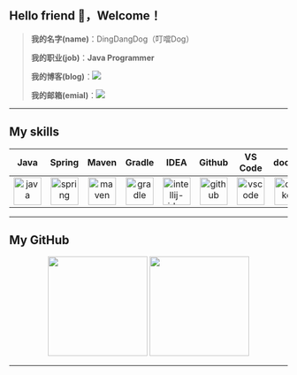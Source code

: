 ## Hello friend 👋，Welcome！

> **我的名字(name)**：DingDangDog（叮噹Dog）
> 
> **我的职业(job)**：**Java Programmer**
> 
> **我的博客(blog)**：<a href="https://oldmoon.top"><img src="https://img.shields.io/badge/oldmoon-0d1117?style=for-the-badge" /></a>
> 
> **我的邮箱(emial)**：<a href="mailto:dddogx@qq.com"><img src="https://img.shields.io/badge/dddogx@qq.com-C71D23?style=for-the-badge" /></a>

---

##  My skills

| Java | Spring | Maven | Gradle | IDEA | Github | VS Code | docker |
| :--: | :----: | :---: | :----: | :--: | :----: | :-----: | :----: |
| <a href="https://www.java.com/"><img src="https://github.com/get-icon/geticon/raw/master/icons/java.svg" alt="java" height="50"/></a> | <a href="https://spring.io/"><img src="https://github.com/get-icon/geticon/raw/master/icons/spring.svg" alt="spring" height="50"/></a> | <a href="https://maven.apache.org/"><img src="https://github.com/get-icon/geticon/raw/master/icons/maven.svg" alt="maven" height="50"/></a> | <a href="https://gradle.org/"><img src="https://github.com/get-icon/geticon/raw/master/icons/gradle.svg" alt="gradle" height="50"/></a> | <a href="https://www.jetbrains.com/idea/"><img src="https://github.com/get-icon/geticon/raw/master/icons/intellij-idea.svg" alt="intellij-idea" height="50"/></a> | <a href="https://github.com/DingDangDog"><img src="https://github.com/get-icon/geticon/raw/master/icons/github-icon.svg" alt="github" height="50"/></a> | <a href="https://code.visualstudio.com/"><img src="https://github.com/get-icon/geticon/blob/master/icons/visual-studio-code.svg" alt="vscode" height="50"/></a> | <a href="https://docker.com/"><img src="https://github.com/get-icon/geticon/blob/master/icons/docker-icon.svg" alt="docker" height="50"/></a> |

---

## My GitHub

<div align="center">
  <img src="https://github-readme-stats.vercel.app/api?username=DingDangDog&show_icons=true&theme=tokyonight"  height="180rem">
  <img src="https://github-readme-stats.vercel.app/api/top-langs/?username=DingDangDog&theme=tokyonight&show_icons=true&layout=compact&hide_border=true&locale=cn" height="180rem" />
</div>

---

<!--
**DingDangDog/DingDangDog** is a ✨ _special_ ✨ repository because its `README.md` (this file) appears on your GitHub profile.

Here are some ideas to get you started:

- 🔭 I’m currently working on ...
- 🌱 I’m currently learning ...
- 👯 I’m looking to collaborate on ...
- 🤔 I’m looking for help with ...
- 💬 Ask me about ...
- 📫 How to reach me: ...
- 😄 Pronouns: ...
- ⚡ Fun fact: ...
  -->
